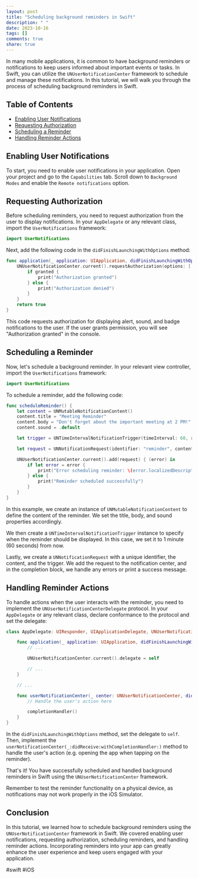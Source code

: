 ```yaml
---
layout: post
title: "Scheduling background reminders in Swift"
description: " "
date: 2023-10-16
tags: []
comments: true
share: true
---
```


In many mobile applications, it is common to have background reminders or notifications to keep users informed about important events or tasks. In Swift, you can utilize the `UNUserNotificationCenter` framework to schedule and manage these notifications. In this tutorial, we will walk you through the process of scheduling background reminders in Swift.

## Table of Contents
- [Enabling User Notifications](#enabling-user-notifications)
- [Requesting Authorization](#requesting-authorization)
- [Scheduling a Reminder](#scheduling-a-reminder)
- [Handling Reminder Actions](#handling-reminder-actions)

## Enabling User Notifications

To start, you need to enable user notifications in your application. Open your project and go to the `Capabilities` tab. Scroll down to `Background Modes` and enable the `Remote notifications` option.

## Requesting Authorization

Before scheduling reminders, you need to request authorization from the user to display notifications. In your `AppDelegate` or any relevant class, import the `UserNotifications` framework:

```swift
import UserNotifications
```

Next, add the following code in the `didFinishLaunchingWithOptions` method:

```swift
func application(_ application: UIApplication, didFinishLaunchingWithOptions launchOptions: [UIApplication.LaunchOptionsKey: Any]?) -> Bool {
    UNUserNotificationCenter.current().requestAuthorization(options: [.alert, .sound, .badge]) { (granted, error) in
        if granted {
            print("Authorization granted")
        } else {
            print("Authorization denied")
        }
    }
    return true
}
```

This code requests authorization for displaying alert, sound, and badge notifications to the user. If the user grants permission, you will see "Authorization granted" in the console.

## Scheduling a Reminder

Now, let's schedule a background reminder. In your relevant view controller, import the `UserNotifications` framework:

```swift
import UserNotifications
```

To schedule a reminder, add the following code:

```swift
func scheduleReminder() {
    let content = UNMutableNotificationContent()
    content.title = "Meeting Reminder"
    content.body = "Don't forget about the important meeting at 2 PM!"
    content.sound = .default

    let trigger = UNTimeIntervalNotificationTrigger(timeInterval: 60, repeats: false)

    let request = UNNotificationRequest(identifier: "reminder", content: content, trigger: trigger)

    UNUserNotificationCenter.current().add(request) { (error) in
        if let error = error {
            print("Error scheduling reminder: \(error.localizedDescription)")
        } else {
            print("Reminder scheduled successfully")
        }
    }
}
```

In this example, we create an instance of `UNMutableNotificationContent` to define the content of the reminder. We set the title, body, and sound properties accordingly.

We then create a `UNTimeIntervalNotificationTrigger` instance to specify when the reminder should be displayed. In this case, we set it to 1 minute (60 seconds) from now.

Lastly, we create a `UNNotificationRequest` with a unique identifier, the content, and the trigger. We add the request to the notification center, and in the completion block, we handle any errors or print a success message.

## Handling Reminder Actions

To handle actions when the user interacts with the reminder, you need to implement the `UNUserNotificationCenterDelegate` protocol. In your `AppDelegate` or any relevant class, declare conformance to the protocol and set the delegate:

```swift
class AppDelegate: UIResponder, UIApplicationDelegate, UNUserNotificationCenterDelegate {

    func application(_ application: UIApplication, didFinishLaunchingWithOptions launchOptions: [UIApplication.LaunchOptionsKey: Any]?) -> Bool {
        // ...

        UNUserNotificationCenter.current().delegate = self

        // ...
    }

    // ...

    func userNotificationCenter(_ center: UNUserNotificationCenter, didReceive response: UNNotificationResponse, withCompletionHandler completionHandler: @escaping () -> Void) {
        // Handle the user's action here

        completionHandler()
    }
}
```

In the `didFinishLaunchingWithOptions` method, set the delegate to `self`. Then, implement the `userNotificationCenter(_:didReceive:withCompletionHandler:)` method to handle the user's action (e.g. opening the app when tapping on the reminder).

That's it! You have successfully scheduled and handled background reminders in Swift using the `UNUserNotificationCenter` framework.

Remember to test the reminder functionality on a physical device, as notifications may not work properly in the iOS Simulator.

## Conclusion

In this tutorial, we learned how to schedule background reminders using the `UNUserNotificationCenter` framework in Swift. We covered enabling user notifications, requesting authorization, scheduling reminders, and handling reminder actions. Incorporating reminders into your app can greatly enhance the user experience and keep users engaged with your application.

#swift #iOS